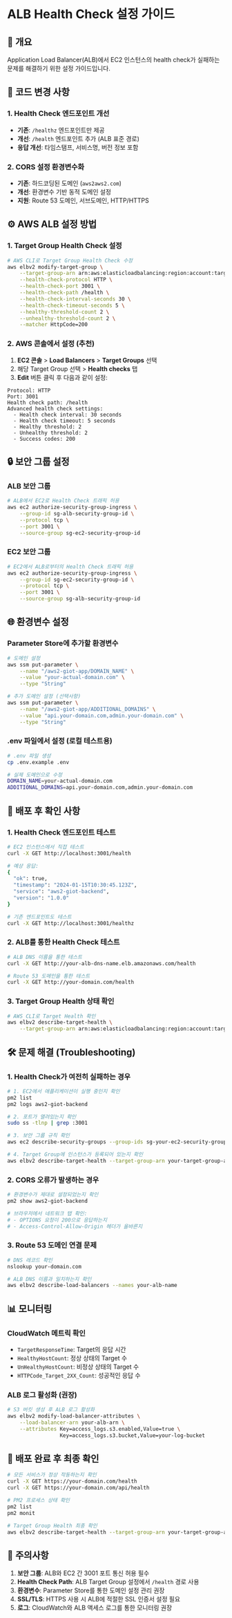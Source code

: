 # ALB Health Check 설정 가이드

## 🎯 개요
Application Load Balancer(ALB)에서 EC2 인스턴스의 health check가 실패하는 문제를 해결하기 위한 설정 가이드입니다.

## 🔧 코드 변경 사항

### 1. Health Check 엔드포인트 개선
- **기존**: `/healthz` 엔드포인트만 제공
- **개선**: `/health` 엔드포인트 추가 (ALB 표준 경로)
- **응답 개선**: 타임스탬프, 서비스명, 버전 정보 포함

### 2. CORS 설정 환경변수화
- **기존**: 하드코딩된 도메인 (`aws2aws2.com`)
- **개선**: 환경변수 기반 동적 도메인 설정
- **지원**: Route 53 도메인, 서브도메인, HTTP/HTTPS

## ⚙️ AWS ALB 설정 방법

### 1. Target Group Health Check 설정

```bash
# AWS CLI로 Target Group Health Check 수정
aws elbv2 modify-target-group \
    --target-group-arn arn:aws:elasticloadbalancing:region:account:targetgroup/your-tg/id \
    --health-check-protocol HTTP \
    --health-check-port 3001 \
    --health-check-path /health \
    --health-check-interval-seconds 30 \
    --health-check-timeout-seconds 5 \
    --healthy-threshold-count 2 \
    --unhealthy-threshold-count 2 \
    --matcher HttpCode=200
```

### 2. AWS 콘솔에서 설정 (추천)

1. **EC2 콘솔** > **Load Balancers** > **Target Groups** 선택
2. 해당 Target Group 선택 > **Health checks** 탭
3. **Edit** 버튼 클릭 후 다음과 같이 설정:

```
Protocol: HTTP
Port: 3001
Health check path: /health
Advanced health check settings:
  - Health check interval: 30 seconds
  - Health check timeout: 5 seconds  
  - Healthy threshold: 2
  - Unhealthy threshold: 2
  - Success codes: 200
```

## 🔒 보안 그룹 설정

### ALB 보안 그룹
```bash
# ALB에서 EC2로 Health Check 트래픽 허용
aws ec2 authorize-security-group-ingress \
    --group-id sg-alb-security-group-id \
    --protocol tcp \
    --port 3001 \
    --source-group sg-ec2-security-group-id
```

### EC2 보안 그룹
```bash
# EC2에서 ALB로부터의 Health Check 트래픽 허용
aws ec2 authorize-security-group-ingress \
    --group-id sg-ec2-security-group-id \
    --protocol tcp \
    --port 3001 \
    --source-group sg-alb-security-group-id
```

## 🌐 환경변수 설정

### Parameter Store에 추가할 환경변수

```bash
# 도메인 설정
aws ssm put-parameter \
    --name "/aws2-giot-app/DOMAIN_NAME" \
    --value "your-actual-domain.com" \
    --type "String"

# 추가 도메인 설정 (선택사항)
aws ssm put-parameter \
    --name "/aws2-giot-app/ADDITIONAL_DOMAINS" \
    --value "api.your-domain.com,admin.your-domain.com" \
    --type "String"
```

### .env 파일에서 설정 (로컬 테스트용)

```bash
# .env 파일 생성
cp .env.example .env

# 실제 도메인으로 수정
DOMAIN_NAME=your-actual-domain.com
ADDITIONAL_DOMAINS=api.your-domain.com,admin.your-domain.com
```

## 🚀 배포 후 확인 사항

### 1. Health Check 엔드포인트 테스트

```bash
# EC2 인스턴스에서 직접 테스트
curl -X GET http://localhost:3001/health

# 예상 응답:
{
  "ok": true,
  "timestamp": "2024-01-15T10:30:45.123Z",
  "service": "aws2-giot-backend",
  "version": "1.0.0"
}

# 기존 엔드포인트도 테스트
curl -X GET http://localhost:3001/healthz
```

### 2. ALB를 통한 Health Check 테스트

```bash
# ALB DNS 이름을 통한 테스트
curl -X GET http://your-alb-dns-name.elb.amazonaws.com/health

# Route 53 도메인을 통한 테스트
curl -X GET http://your-domain.com/health
```

### 3. Target Group Health 상태 확인

```bash
# AWS CLI로 Target Health 확인
aws elbv2 describe-target-health \
    --target-group-arn arn:aws:elasticloadbalancing:region:account:targetgroup/your-tg/id
```

## 🛠️ 문제 해결 (Troubleshooting)

### 1. Health Check가 여전히 실패하는 경우

```bash
# 1. EC2에서 애플리케이션이 실행 중인지 확인
pm2 list
pm2 logs aws2-giot-backend

# 2. 포트가 열려있는지 확인
sudo ss -tlnp | grep :3001

# 3. 보안 그룹 규칙 확인
aws ec2 describe-security-groups --group-ids sg-your-ec2-security-group

# 4. Target Group에 인스턴스가 등록되어 있는지 확인
aws elbv2 describe-target-health --target-group-arn your-target-group-arn
```

### 2. CORS 오류가 발생하는 경우

```bash
# 환경변수가 제대로 설정되었는지 확인
pm2 show aws2-giot-backend

# 브라우저에서 네트워크 탭 확인:
# - OPTIONS 요청이 200으로 응답하는지
# - Access-Control-Allow-Origin 헤더가 올바른지
```

### 3. Route 53 도메인 연결 문제

```bash
# DNS 레코드 확인
nslookup your-domain.com

# ALB DNS 이름과 일치하는지 확인
aws elbv2 describe-load-balancers --names your-alb-name
```

## 📊 모니터링

### CloudWatch 메트릭 확인

- `TargetResponseTime`: Target의 응답 시간
- `HealthyHostCount`: 정상 상태의 Target 수
- `UnHealthyHostCount`: 비정상 상태의 Target 수
- `HTTPCode_Target_2XX_Count`: 성공적인 응답 수

### ALB 로그 활성화 (권장)

```bash
# S3 버킷 생성 후 ALB 로그 활성화
aws elbv2 modify-load-balancer-attributes \
    --load-balancer-arn your-alb-arn \
    --attributes Key=access_logs.s3.enabled,Value=true \
                 Key=access_logs.s3.bucket,Value=your-log-bucket
```

## 🎉 배포 완료 후 최종 확인

```bash
# 모든 서비스가 정상 작동하는지 확인
curl -X GET https://your-domain.com/health
curl -X GET https://your-domain.com/api/health

# PM2 프로세스 상태 확인
pm2 list
pm2 monit

# Target Group Health 최종 확인
aws elbv2 describe-target-health --target-group-arn your-target-group-arn
```

## 📝 주의사항

1. **보안 그룹**: ALB와 EC2 간 3001 포트 통신 허용 필수
2. **Health Check Path**: ALB Target Group 설정에서 `/health` 경로 사용
3. **환경변수**: Parameter Store를 통한 도메인 설정 관리 권장
4. **SSL/TLS**: HTTPS 사용 시 ALB에 적절한 SSL 인증서 설정 필요
5. **로그**: CloudWatch와 ALB 액세스 로그를 통한 모니터링 권장